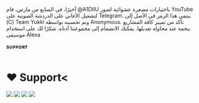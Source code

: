 أخيرًا، في السابع من مارس، قام @A1DIIU باختيارات مصغرة عشوائية لصور YouTube لتشغيل الأغاني على الدردشة الصوتية على Telegram. ينتمي هذا الرمز في الأصل إلى (C) Team Yukki وتم تحسينه بواسطة Anonymous. تأكد من تمييز كافة المشاريع بنجمة عند محاولة تعديلها. يمكنك الانضمام إلى مجموعتنا أدناه. شكرًا لك على استخدام موسيقى Alexa
<summary><b>sᴜᴘᴘᴏʀᴛ</b></summary>
<br>

# ❤️ Support<
<a href="https://t.me/A1DIIU"><img src="https://img.shields.io/badge/Join-Telegram%20Channel-red.svg?logo=Telegram"></a>
<a href="https://t.me/SUPERXFAST"><img src="https://img.shields.io/badge/Join-Telegram%20Group-blue.svg?logo=telegram"></a>
<a href="https://t.me/ll0llld"><img src="https://img.shields.io/badge/Give-Me%20Heart-blue.svg?logo=telegram"></a>
<a href="https://t.me/L_Q7I"><img src="https://img.shields.io/badge/Give-Me%20Heart-blue.svg?logo=telegram"></a>

</details>
